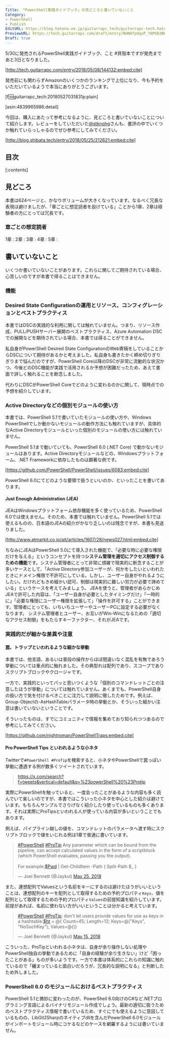 ```yaml
---
Title: 「PowerShell実践ガイドブック」の見どころと書いていないこと
Category:
- PowerShell
- Publish
EditURL: https://blog.hatena.ne.jp/guitarrapc_tech/guitarrapc-tech.hatenablog.com/atom/entry/17391345971648284313
PreviewURL: https://tech.guitarrapc.com/draft/entry/NHN0fpOqxP_Y8P6R3BKxzyv0cU8
Draft: true
---
```


5/30に発売されるPowerShell実践ガイドブック、こと #貝殻本ですが発売まであと3日となりました。

[http://tech.guitarrapc.com/entry/2018/05/08/144132:embed:cite]

発売前にも関わらずAmazonのいくつかのランキングで上位になり、今も予約をいただいているようで本当にありがとうございます。

[f:id:guitarrapc_tech:20180527031831p:plain]

[asin:4839965986:detail]

今回は、購入にあたって参考になるように、見どころと書いていないことについて紹介します。レビューをしていただいた[@stknohg](https://twitter.com/stknohg)さんも、書評の中でいくつか触れていらっしゃるのでぜひ参考にしてみてください。

[http://blog.shibata.tech/entry/2018/05/25/212621:embed:cite]

<!-- more -->

## 目次

[:contents]

## 見どころ

本書は624ページと、かなりボリュームが大きくなっています。なるべく冗長な表現は避けましたが、「章ごとに想定読者を設けている」ことから1章、2章は経験者の方にとっては冗長です。

### 章ごとの想定読者

1章 :
2章 :
3章 :
4章 :
5章 :




## 書いていないこと

いくつか書いていないことがあります。これらに関してご期待されている場合、心苦しいのですが本書で得ることはできません。

### 機能

### Desired State Configurationの運用とリソース、コンフィグレーションとベストプラクティス

本書ではDSCの実践的な利用に関しては触れていません。つまり、リソース作成、PULL/PUSHサーバー展開のベストプラクティス、Azure Automation DSCでの展開などを期待されている場合、本書では得ることができません。

私自身がPowerShell Desired State ConfigurationのWeb寄稿をしていることからDSCについて期待があるかと考えました。私自身も書きたかく締め切りぎりぎりまで悩んだのですが、PowerShell Core以降のDSCが非常に流動的な状況かつ、今後どのDSC機能が実践で活用されるか予想が困難だったため、あえて書面で詳しく触れることを断念しました。

代わりにDSCがPowerShell Coreでどのように変わるのかに関して、現時点での予想を紹介しています。

### Active Directoryなどの個別モジュールの使い方

本書では、PowerShell 5.1で書いていたモジュールの使い方や、Windows PowerShellでしか動かないモジュールの動作方法にも触れていますが、具体的なActive Directoryモジュールといった個別のモジュールの使い方には触れていません。

PowerShell 5.1まで動いていても、PowerShell 6.0 (.NET Core) で動かないモジュールはあります。Active Directoryモジュールなどの、Windowsプラットフォーム、.NET Frameworkに依存したものは顕著な例です。

[https://github.com/PowerShell/PowerShell/issues/6083:embed:cite]

PowerShell 6.0にてどのような要領で扱うといいのか、といったことを書いてあります。

#### Just Enough Administration (JEA)

JEAはWindowsプラットフォーム依存機能を多く使っているため、PowerShell 6.0では使えません。そのため、本書では触れていません。PowerShell 5.1では使えるものの、日本語のJEAの紹介がかなり乏しいのは残念ですが、本書も見送りました。

[http://www.atmarkit.co.jp/ait/articles/1607/28/news027.html:embed:cite]

ちなみにJEAはPowerShell 5.0にて導入された機能で、「必要な時に必要な権限だけを与える」というコンセプトを持つ**システム管理を適切にアクセス制御するための機能**です。システム管理者にとって非常に煩雑で現実的に断念することが多いケースとして、「Active Directory参加ユーザーが、何かをしたいといわれたときにドメイン権限で不許可にしている。しかし、ユーザー自身がやれるようにしたい。だけれどもきめ細かい認可、制御は現実的に難しい労力が必要で諦めている」というケースを考えてみましょう。
JEAを使うと、管理者があらかじめJEAで許可した内容は、「ユーザー自身が必要としたタイミングだけ」「一時的に」「必要な権限にユーザー権限を拡張して」「操作を許可する」ことができます。管理者にとっても、いちいちユーザーやユーザーPCに設定する必要がなくなります。
システム管理者とユーザー、お互いがWin-Winになるための「適切なアクセス制御」をもたらすキーファクター、それがJEAです。

### 実践的だが細かな差異や注意

#### 罠、トラップといわれるような細かな挙動

本書では、他言語、あるいは普段の操作からほぼ間違いなく混乱を有無であろう挙動については重点的に触れました。その典型れは配列であり、スコープでありスクリプトブロックやクロージャです。

一方で、実践的といってパッと思いつくような「個別のコマンドレットごとの注意したほうが挙動」については触れていません。あくまでも、PowerShell自身の扱い方で気を付けるべきことに注力して説明に徹したためです。例えば、Group-Objectの-AsHashTableパラメータ時の挙動とか、そういった細かい注意は書いていないということです。

そういったものは、すでにコミュニティで情報を集めており知られつつあるので参考にしてみてください。

[https://github.com/nightroman/PowerShellTraps:embed:cite]

#### Pro PowerShell Tips といわれるような小ネタ

Twitterで`#PowerShell #ProTip`を検索すると、小ネタやPowerShellで罠っぽい挙動に遭遇する例が数多くツイートされています。

> https://x.com/search?f=tweets&vertical=default&q=%23powerShell%20%23Protip

実際にPowerShellを触っていると、一度会ったことがあるような内容も多く読んでいて楽しいのですが、本書ではこういった小ネタを中心とした紹介は避けています。もちろんサンプルでさりげなく紹介したり使っているものも多くあります。それは実際にProTipsといわれる人が使っている内容が多いということでもあります。

例えば、パイプライン越しの値を、コマンドレットのパラメータへ渡す時にスクリプトブロックで値をいじれる例は1章で普通に書いています。

<blockquote class="twitter-tweet" data-lang="en"><p lang="en" dir="ltr"><a href="https://twitter.com/hashtag/PowerShell?src=hash&amp;ref_src=twsrc%5Etfw">#PowerShell</a> <a href="https://twitter.com/hashtag/ProTip?src=hash&amp;ref_src=twsrc%5Etfw">#ProTip</a> Any parameter which can be bound from the pipeline, can accept calculated values in the form of a scriptblock (which PowerShell evaluates, passing you the output).<br><br>For example:<a href="https://twitter.com/search?q=%24Pwd&amp;src=ctag&amp;ref_src=twsrc%5Etfw">$Pwd</a> | Get-ChildItem -Path { Split-Path $_ }</p>&mdash; Joel Bennett (@Jaykul) <a href="https://twitter.com/Jaykul/status/999852304777011200?ref_src=twsrc%5Etfw">May 25, 2018</a></blockquote>
<script async src="https://platform.twitter.com/widgets.js" charset="utf-8"></script>

また、連想配列でValuesという名前をキーにするのは避けたほうがいいということは、連想配列のキーを配列として取得するための予約プロパティ`Keys`、値を配列として取得するための予約プロパティ`Values`の前提知識を紹介しています。前提があれば、名前に使わない方がいいということは分かると考えています。

<blockquote class="twitter-tweet" data-lang="en"><p lang="en" dir="ltr"><a href="https://twitter.com/hashtag/PowerShell?src=hash&amp;ref_src=twsrc%5Etfw">#PowerShell</a> <a href="https://twitter.com/hashtag/ProTip?src=hash&amp;ref_src=twsrc%5Etfw">#ProTip</a>: don&#39;t let users provide values for use as keys in a hashtable:<a href="https://twitter.com/search?q=%24ht&amp;src=ctag&amp;ref_src=twsrc%5Etfw">$ht</a> = @{ Count=45; Length=12; Keys=@(&quot;Keys&quot;, &quot;NoSuchKey&quot;); Values=@()}</p>&mdash; Joel Bennett (@Jaykul) <a href="https://twitter.com/Jaykul/status/996487239235522560?ref_src=twsrc%5Etfw">May 15, 2018</a></blockquote>
<script async src="https://platform.twitter.com/widgets.js" charset="utf-8"></script>

こういった、ProTipといわれる小ネタは、自身が余り操作しない処理やPowerShell独自の挙動であるために「自身の経験が余り生きない」けど「困ったことがある」ものが多いようです。一方で本書は体系的にこれらの知識に触れているので「纏まっていると面白いだろうが、冗長的な説明になる」と判断したため外しました。

### PowerShell 6.0 のモジュールにおけるベストプラクティス

PowerShell 5.1と微妙に変わったのが、PowerShell 6.0向けのC#など.NETプログラミング言語によるバイナリモジュール作成でしょう。最新の適切に扱うためのベストプラクティス情報で書いているため、すぐにでも使えるように意図しているものの、LibGit2Sharpのネイティブdllを含んだPowerShell 6.0モジュールがインポートモジュール時にコケるなどのケースを網羅するようには書いていません。
